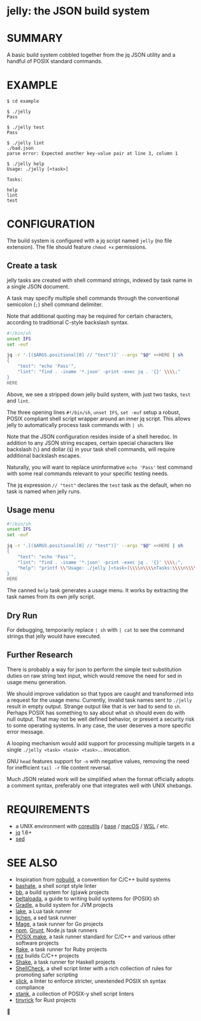 # jelly: the JSON build system

# SUMMARY

A basic build system cobbled together from the jq JSON utility and a handful of POSIX standard commands.

# EXAMPLE

```console
$ cd example

$ ./jelly
Pass

$ ./jelly test
Pass

$ ./jelly lint
./bad.json
parse error: Expected another key-value pair at line 3, column 1

$ ./jelly help
Usage: ./jelly [<task>]

Tasks:

help
lint
test
```

# CONFIGURATION

The build system is configured with a jq script named `jelly` (no file extension). The file should feature `chmod +x` permissions.

## Create a task

jelly tasks are created with shell command strings, indexed by task name in a single JSON document.

A task may specify multiple shell commands through the conventional semicolon (`;`) shell command delimiter.

Note that additional quoting may be required for certain characters, according to traditional C-style backslash syntax.

```sh
#!/bin/sh
unset IFS
set -euf

jq -r '.[($ARGS.positional[0] // "test")]' --args "$@" <<HERE | sh
{
    "test": "echo 'Pass'",
    "lint": "find . -iname '*.json' -print -exec jq . '{}' \\\\;"
}
HERE

```

Above, we see a stripped down jelly build system, with just two tasks, `test` and `lint`.

The three opening lines `#!/bin/sh`, `unset IFS`, `set -euf` setup a robust, POSIX compliant shell script wrapper around an inner jq script. This allows jelly to automatically process task commands with `| sh`.

Note that the JSON configuration resides inside of a shell heredoc. In addition to any JSON string escapes, certain special characters like backslash (`\`) and dollar (`$`) in your task shell commands, will require additional backslash escapes.

Naturally, you will want to replace uninformative `echo 'Pass'` test command with some real commands relevant to your specific testing needs.

The jq expression `// "test"` declares the `test` task as the default, when no task is named when jelly runs.

## Usage menu

```sh
#!/bin/sh
unset IFS
set -euf

jq -r '.[($ARGS.positional[0] // "test")]' --args "$@" <<HERE | sh
{
    "test": "echo 'Pass'",
    "lint": "find . -iname '*.json' -print -exec jq . '{}' \\\\;",
    "help": "printf \\"Usage: ./jelly [<task>]\\\\n\\\\nTasks:\\\\n\\\\n\\"; tail -r ./jelly | tail -n +2 | tail -r | tail -n +6 | sed 's/\\\\\\\\\\\\\\\\/\\\\\\\\/g' | jq -r 'keys | .[]'"
}
HERE
```

The canned `help` task generates a usage menu. It works by extracting the task names from its own jelly script.

## Dry Run

For debugging, temporarily replace `| sh` with `| cat` to see the command strings that jelly would have executed.

## Further Research

There is probably a way for json to perform the simple text substitution duties on raw string text input, which would remove the need for sed in usage menu generation.

We should improve validation so that typos are caught and transformed into a request for the usage menu. Currently, invalid task names sent to `./jelly` result in empty output. Strange output like that is ver bad to send to `sh`. Perhaps POSIX has something to say about what `sh` should even do with null output. That may not be well defined behavior, or present a security risk to some operating systems. In any case, the user deserves a more specific error message.

A looping mechanism would add support for processing multiple targets in a single `./jelly <task> <task> <task>`... invocation.

GNU `head` features support for `-n` with negative values, removing the need for inefficient `tail -r` file content reversal.

Much JSON related work will be simplified when the format officially adopts a comment syntax, preferably one that integrates well with UNIX shebangs.

# REQUIREMENTS

* a UNIX environment with [coreutils](https://www.gnu.org/software/coreutils/) / [base](http://ftp.freebsd.org/pub/FreeBSD/releases/) / [macOS](https://www.apple.com/macos) / [WSL](https://learn.microsoft.com/en-us/windows/wsl/install) / etc.
* [jq](https://jqlang.github.io/jq/) 1.6+
* [sed](https://pubs.opengroup.org/onlinepubs/009695299/utilities/sed.html)

# SEE ALSO

* Inspiration from [nobuild](https://github.com/tsoding/nobuild), a convention for C/C++ build systems
* [bashate](https://github.com/openstack/bashate), a shell script style linter
* [bb](https://github.com/mcandre/bb), a build system for (g)awk projects
* [beltaloada](https://github.com/mcandre/beltaloada), a guide to writing build systems for (POSIX) sh
* [Gradle](https://gradle.org/), a build system for JVM projects
* [lake](https://luarocks.org/modules/steved/lake), a Lua task runner
* [lichen](https://github.com/mcandre/lichen), a sed task runner
* [Mage](https://magefile.org/), a task runner for Go projects
* [npm](https://www.npmjs.com/), [Grunt](https://gruntjs.com/), Node.js task runners
* [POSIX make](https://pubs.opengroup.org/onlinepubs/009695299/utilities/make.html), a task runner standard for C/C++ and various other software projects
* [Rake](https://ruby.github.io/rake/), a task runner for Ruby projects
* [rez](https://github.com/mcandre/rez) builds C/C++ projects
* [Shake](https://shakebuild.com/), a task runner for Haskell projects
* [ShellCheck](https://www.shellcheck.net/), a shell script linter with a rich collection of rules for promoting safer scripting
* [slick](https://github.com/mcandre/slick), a linter to enforce stricter, unextended POSIX sh syntax compliance
* [stank](https://github.com/mcandre/stank), a collection of POSIX-y shell script linters
* [tinyrick](https://github.com/mcandre/tinyrick) for Rust projects

🍮
